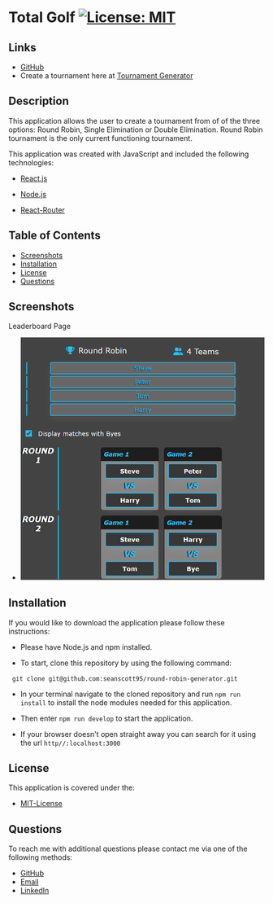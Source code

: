 # Total Golf [![License: MIT](https://img.shields.io/badge/License-MIT-yellow.svg)](https://opensource.org/licenses/MIT)

## Links
- [GitHub](https://github.com/seanscott95/round-robin-generator)
- Create a tournament here at [Tournament Generator](https://tournament-generator.netlify.app)

## Description
<p>This application allows the user to create a tournament from of of the three options: Round Robin, Single Elimination or Double Elimination. Round Robin tournament is the only current functioning tournament.
</p>

<p>This application was created with JavaScript and included the following technologies:</p>

- [React.js](https://reactjs.org/)

- [Node.js](https://nodejs.org/en/)

- [React-Router](https://reactrouter.com/en/main)

    
## Table of Contents 
- [Screenshots](#Screenshots)
- [Installation](#Installation)
- [License](#License)
- [Questions](#Questions)

## Screenshots

<p>Leaderboard Page</p>

- ![Round-Robin-Generator](./src/assets/images/roundRobin.PNG)

## Installation
<p>If you would like to download the application please follow these instructions:
</p>

- Please have Node.js and npm installed.

- To start, clone this repository by using the following command:

 ```
  git clone git@github.com:seanscott95/round-robin-generator.git
 ```

- In your terminal navigate to the cloned repository and run ```npm run install``` to install the node modules needed for this application.

- Then enter ```npm run develop``` to start the application.

- If your browser doesn't open straight away you can search for it using the url ```http//:localhost:3000```


## License 
<p> This application is covered under the:</p>

- [MIT-License](https://opensource.org/licenses/MIT)

## Questions 
<p> To reach me with additional questions please contact me via one of the following methods: </p>

- [GitHub](https://github.com/seanscott95)
- [Email](mailto:seanms418@gmail.com)
- [LinkedIn](https://www.linkedin.com/in/sean-scott-18ba07225/)